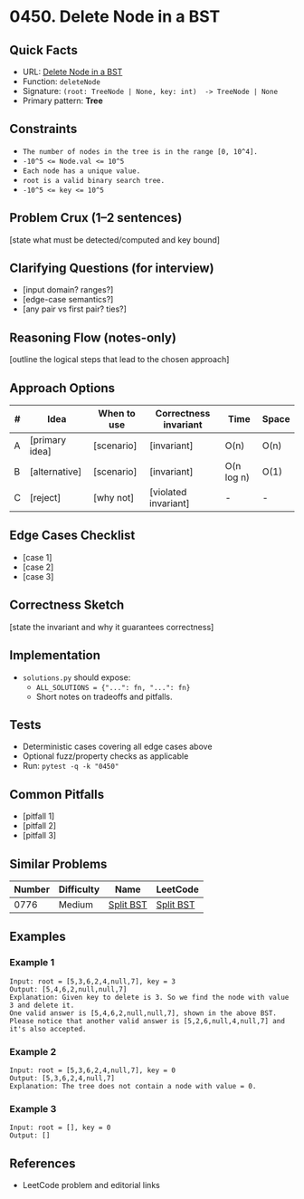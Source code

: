 # 0450. Delete Node in a BST

## Quick Facts

- URL: [Delete Node in a BST](https://leetcode.com/problems/delete-node-in-a-bst/)
- Function: `deleteNode`
- Signature: `(root: TreeNode | None, key: int)  -> TreeNode | None`
- Primary pattern: **Tree**

## Constraints

- `The number of nodes in the tree is in the range [0, 10^4].`
- `-10^5 <= Node.val <= 10^5`
- `Each node has a unique value.`
- `root is a valid binary search tree.`
- `-10^5 <= key <= 10^5`

## Problem Crux (1–2 sentences)

[state what must be detected/computed and key bound]

## Clarifying Questions (for interview)

- [input domain? ranges?]
- [edge-case semantics?]
- [any pair vs first pair? ties?]

## Reasoning Flow (notes-only)

[outline the logical steps that lead to the chosen approach]

## Approach Options

| #   | Idea           | When to use | Correctness invariant | Time       | Space |
| --- | -------------- | ----------- | --------------------- | ---------- | ----- |
| A   | [primary idea] | [scenario]  | [invariant]           | O(n)       | O(n)  |
| B   | [alternative]  | [scenario]  | [invariant]           | O(n log n) | O(1)  |
| C   | [reject]       | [why not]   | [violated invariant]  | -          | -     |

## Edge Cases Checklist

- [case 1]
- [case 2]
- [case 3]

## Correctness Sketch

[state the invariant and why it guarantees correctness]

## Implementation

- `solutions.py` should expose:
    - `ALL_SOLUTIONS = {"...": fn, "...": fn}`
    - Short notes on tradeoffs and pitfalls.

## Tests

- Deterministic cases covering all edge cases above
- Optional fuzz/property checks as applicable
- Run: `pytest -q -k "0450"`

## Common Pitfalls

- [pitfall 1]
- [pitfall 2]
- [pitfall 3]

## Similar Problems

| Number | Difficulty | Name                                     | LeetCode                                              |
| ------ | ---------- | ---------------------------------------- | ----------------------------------------------------- |
| 0776   | Medium     | [Split BST](../0776-split-bst/readme.md) | [Split BST](https://leetcode.com/problems/split-bst/) |

## Examples

### Example 1

```text
Input: root = [5,3,6,2,4,null,7], key = 3
Output: [5,4,6,2,null,null,7]
Explanation: Given key to delete is 3. So we find the node with value 3 and delete it.
One valid answer is [5,4,6,2,null,null,7], shown in the above BST.
Please notice that another valid answer is [5,2,6,null,4,null,7] and it's also accepted.
```

### Example 2

```text
Input: root = [5,3,6,2,4,null,7], key = 0
Output: [5,3,6,2,4,null,7]
Explanation: The tree does not contain a node with value = 0.
```

### Example 3

```text
Input: root = [], key = 0
Output: []
```

## References

- LeetCode problem and editorial links
